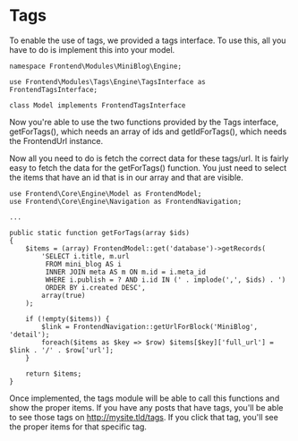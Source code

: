 # Tags

To enable the use of tags, we provided a tags interface. To use this, all you have to do is implement this into your model.

```
namespace Frontend\Modules\MiniBlog\Engine;

use Frontend\Modules\Tags\Engine\TagsInterface as FrontendTagsInterface;

class Model implements FrontendTagsInterface
```

Now you're able to use the two functions provided by the Tags interface, getForTags(), which needs an array of ids and getIdForTags(), which needs the FrontendUrl instance.

Now all you need to do is fetch the correct data for these tags/url. It is fairly easy to fetch the data for the getForTags() function. You just need to select the items that have an id that is in our array and that are visible.

```
use Frontend\Core\Engine\Model as FrontendModel;
use Frontend\Core\Engine\Navigation as FrontendNavigation;

...

public static function getForTags(array $ids)
{
	$items = (array) FrontendModel::get('database')->getRecords(
		'SELECT i.title, m.url
		 FROM mini_blog AS i
		 INNER JOIN meta AS m ON m.id = i.meta_id
		 WHERE i.publish = ? AND i.id IN (' . implode(',', $ids) . ')
		 ORDER BY i.created DESC',
		array(true)
	);

	if (!empty($items)) {
		$link = FrontendNavigation::getUrlForBlock('MiniBlog', 'detail');
		foreach($items as $key => $row) $items[$key]['full_url'] = $link . '/' . $row['url'];
	}

	return $items;
}
```

Once implemented, the tags module will be able to call this functions and show the proper items. If you have any posts that have tags, you'll be able to see those tags on http://mysite.tld/tags. If you click that tag, you'll see the proper items for that specific tag.
